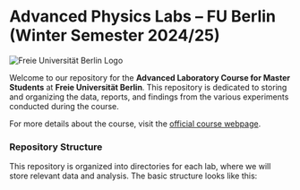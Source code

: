# Advanced Physics Labs – FU Berlin (Winter Semester 2024/25)

![Freie Universität Berlin Logo](https://upload.wikimedia.org/wikipedia/commons/6/6d/Freie_Universit%C3%A4t_Berlin_Logo_05.2024.svg)

Welcome to our repository for the **Advanced Laboratory Course for Master Students** at **Freie Universität Berlin**. This repository is dedicated to storing and organizing the data, reports, and findings from the various experiments conducted during the course.

For more details about the course, visit the [official course webpage](https://www.physik.fu-berlin.de/en/studium/lehre/fortgeschrittenenpraktikum/fp-master/index.html).

### Repository Structure

This repository is organized into directories for each lab, where we will store relevant data and analysis. The basic structure looks like this:

